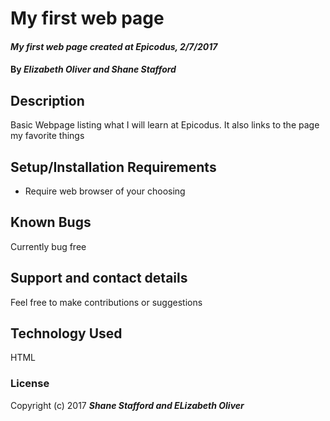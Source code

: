 # My first web page
#### _My first web page created at Epicodus, 2/7/2017_
#### By _**Elizabeth Oliver and Shane Stafford**_
## Description
Basic Webpage listing what I will learn at Epicodus. It also links to the page my favorite things
## Setup/Installation Requirements
* Require web browser of your choosing
## Known Bugs
Currently bug free
## Support and contact details
Feel free to make contributions or suggestions
## Technology Used
HTML
### License
Copyright (c) 2017 **_Shane Stafford and ELizabeth Oliver_**
